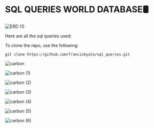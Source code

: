 # **SQL QUERIES WORLD DATABASE🛢**

![ERD (1)](https://github.com/franciskyalo/sql_queries/assets/94622826/f6d9eaf5-58cf-479c-8d1c-118b1e840b19)

Here are all the sql queries used:

To clone the repo, use the following:
```
git clone https://github.com/franciskyalo/sql_queries.git
```

![carbon](https://github.com/franciskyalo/sql_queries/assets/94622826/91278dcf-8377-4dcd-a5de-4b3e604c5b3f)

![carbon (1)](https://github.com/franciskyalo/sql_queries/assets/94622826/d2fe7d4a-8672-46b9-a829-e3030d01ab7c)

![carbon (2)](https://github.com/franciskyalo/sql_queries/assets/94622826/a17714fd-2013-46a2-bc4a-47558c4b06a3)

![carbon (3)](https://github.com/franciskyalo/sql_queries/assets/94622826/cbdc1d5d-cb3a-42a4-ad09-4f3e50670220)

![carbon (4)](https://github.com/franciskyalo/sql_queries/assets/94622826/9e17150e-08e8-4a42-bb5e-71ff4dd442cd)

![carbon (5)](https://github.com/franciskyalo/sql_queries/assets/94622826/aa03b6b2-7694-4118-8ddb-a3880f56ceae)

![carbon (6)](https://github.com/franciskyalo/sql_queries/assets/94622826/89d38582-68dc-4ba9-a9d8-b31fabef1852)
